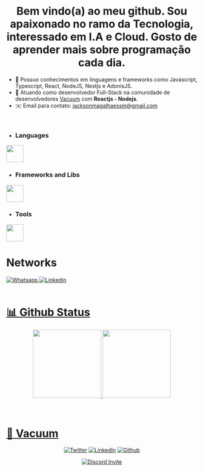 <div align="center">
  <h1>Bem vindo(a) ao meu github. Sou apaixonado no ramo da Tecnologia, interessado em I.A e Cloud. Gosto de aprender mais sobre programação cada dia.</h1>
</div>

- 🧠 Possuo conhecimentos em linguagens e frameworks como Javascript, Typescript, React, NodeJS, Nestjs e AdonisJS.
- 🚀 Atuando como desenvolvedor Full-Stack na comunidade de desenvolvedores <a href="https://discord.gg/vacuum">Vacuum</a> com **Reactjs - Nodejs**.
- ✉️ Email para contato: jacksonmagalhaessm@gmail.com
<br />
  
  - ### Languages
  <a href="https://developer.mozilla.org/pt-BR/docs/Web/HTML">
    <img height="45em" src="https://skillicons.dev/icons?i=html,css,js,ts,php,ruby,cpp" />
  </a>
  
  - ### Frameworks and Libs
  <a href="https://developer.mozilla.org/pt-BR/docs/Web/HTML">
    <img height="45em" src="https://skillicons.dev/icons?i=react,nextjs,styledcomponents,emotion,adonis,nestjs,bootstrap,express,jquery,prisma,supabase,sequelize,jest" />
  </a>
  
  - ### Tools
  <a href="https://developer.mozilla.org/pt-BR/docs/Web/HTML">
    <img height="45em" src="https://skillicons.dev/icons?i=docker,git,github,mongodb,mysql,postgres,netlify,vercel,vite,vscode" />
  </a>
  
  # Networks
  
  <a href="https://wa.me/5521974245954" />
  <img align="center" alt="Whatsapp" src="https://img.shields.io/badge/WhatsApp-25D366?style=for-the-badge&logo=whatsapp&logoColor=white" />
  <a href="https://www.linkedin.com/in/jackson-magalhaes/" />
  <img align="center" alt="Linkedin" src="https://img.shields.io/badge/LinkedIn-0077B5?style=for-the-badge&logo=linkedin&logoColor=white" />
  <br /><br />
  
  # 📊 Github Status
  <div align="center">
    <div align="center">
      <img height="180em" src="https://streak-stats.demolab.com?user=Jackson-SM&theme=midnight-purple&border_radius=6)](https://git.io/streak-stats" />
      <img height="180em" src="https://github-readme-stats.vercel.app/api/top-langs/?username=Jackson-SM&layout=compact&bg_color=0d1117&text_color=a602d4&title_color=a602d4" />
      </div>
  </div><br /><br />
  
  # 🏢 Vacuum
  <div align="center">
  
   [![Twitter](https://custom-icon-badges.demolab.com/badge/-Twitter-1DA1F2?style=for-the-badge&logo=twitter&logoColor=white)](https://twitter.com/VacuumORG)
   [![LinkedIn](https://custom-icon-badges.demolab.com/badge/-LinkedIn-0A66C2?style=for-the-badge&logo=linkedin)](https://www.linkedin.com/company/vacuumm/mycompany/)
   [![Github](https://custom-icon-badges.demolab.com/badge/-Github-181717?style=for-the-badge&logo=github)](https://github.com/VacuumORG)
  
   [![Discord Invite](https://invidget.switchblade.xyz/vacuum)](discord.gg/vacuum)
  </div>
  
</div>
